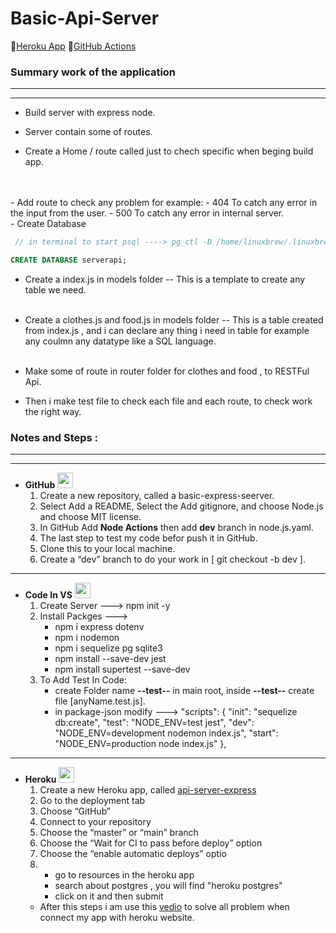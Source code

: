 # **Basic-Api-Server**
🔗[Heroku App](https://api-server-express.herokuapp.com/)
🔗[GitHub Actions](https://github.com/OmarSawalmeh/basic-api-server/actions)
### **Summary work of the application**
---
---
- Build server with express node.

- Server contain some of routes.

- Create a Home / route called just to chech specific when beging build app.
<br/>
<br/>
- Add route to check any problem for example:
    - 404 To catch any error in the input from the user.
    - 500 To catch any error in internal server.  
<br/>
- Create Database

```js
 // in terminal to start psql ----> pg_ctl -D /home/linuxbrew/.linuxbrew/var/
```
 
```sql
CREATE DATABASE serverapi;   
```

- Create a index.js in models folder -- This is a template to create any table we need.
<br/><br/>

- Create a clothes.js and food.js in models folder -- This is a table created  from index.js , and i can declare any thing i need in table for example any coulmn any datatype like a SQL language.
<br/><br/>

- Make some of route in router folder for clothes and food , to RESTFul Api.

- Then i make test file to check each file and each route, to check work the right way.


### **Notes and Steps :**
---
---
- **GitHub** <img src="https://cdn-icons-png.flaticon.com/512/733/733553.png" width="25" height="25">
    1. Create a new repository, called a basic-express-seerver.
    2. Select Add a README, Select the Add gitignore, and choose Node.js and choose MIT license.
    3. In GitHub Add **Node Actions**  then add **dev** branch in node.js.yaml.
    4. The last step to test my code befor push it in GitHub.
    5. Clone this to your local machine.
    6. Create a “dev” branch to do your work in [ git checkout -b dev ].
---
- **Code In VS** <img src="https://cdn-icons-png.flaticon.com/512/906/906324.png" width="25" height="25">
    1. Create Server   ---> npm init -y
    2. Install Packges ---> 
        - npm i express dotenv
		- npm i nodemon
		- npm i sequelize pg sqlite3
		- npm install --save-dev jest
		- npm install supertest --save-dev
    3. To Add Test In Code:
        - create Folder name **--test--** in main root, inside **--test--** create file [anyName.test.js].
        - in package-json modify --->  "scripts": {
                                            "init": "sequelize db:create",
                                            "test": "NODE_ENV=test jest",
                                            "dev": "NODE_ENV=development nodemon index.js",
                                            "start": "NODE_ENV=production node index.js"
                                            },

---
- **Heroku** <img src="https://cdn-icons-png.flaticon.com/512/873/873120.png" width="25" height="25">
    1. Create a new Heroku app, called [api-server-express](https://api-server-express.herokuapp.com/)
    2. Go to the deployment tab
    3. Choose “GitHub”
    4. Connect to your repository
    5. Choose the “master” or “main” branch
    6. Choose the “Wait for CI to pass before deploy” option
    7. Choose the “enable automatic deploys” optio
    8.   
        - go to resources in the heroku app
        - search about postgres , you will find "heroku postgres"
        - click on it and then submit 
    - After this steps i am use this [vedio](https://www.youtube.com/watch?v=gPOa0LvIwHQ) to solve all problem when connect my app with heroku website.